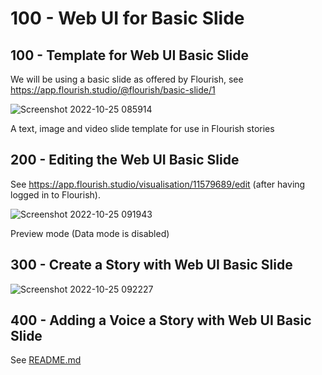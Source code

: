 # 100 - Web UI for Basic Slide

## 100 - Template for Web UI Basic Slide

We will be using a basic slide as offered by Flourish, see https://app.flourish.studio/@flourish/basic-slide/1

![Screenshot 2022-10-25 085914](https://user-images.githubusercontent.com/1499433/197704443-a89358b4-d962-4224-9049-b68eb0d80502.png)

A text, image and video slide template for use in Flourish stories

## 200 - Editing the Web UI Basic Slide

See https://app.flourish.studio/visualisation/11579689/edit (after having logged in to Flourish).

![Screenshot 2022-10-25 091943](https://user-images.githubusercontent.com/1499433/197708893-211779a4-377a-43f0-bb55-4cb3901a538b.png)

Preview mode (Data mode is disabled)

## 300 - Create a Story with Web UI Basic Slide

![Screenshot 2022-10-25 092227](https://user-images.githubusercontent.com/1499433/197709455-ceaf64f7-999e-44b5-8905-d0e2160f9d4e.png)

## 400 - Adding a Voice a Story with Web UI Basic Slide

See [README.md](./400/README.md)
